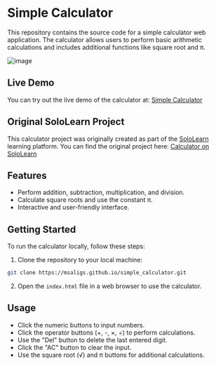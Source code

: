 # Simple Calculator

This repository contains the source code for a simple calculator web application. The calculator allows users to perform basic arithmetic calculations and includes additional functions like square root and π.

![image](https://github.com/msaligs/simple_calculator/assets/103495627/98102322-1801-4421-ba1b-4570791a5de2)

## Live Demo

You can try out the live demo of the calculator at: [Simple Calculator](https://msaligs.github.io/simple_calculator/)

## Original SoloLearn Project

This calculator project was originally created as part of the [SoloLearn](https://www.sololearn.com/) learning platform. You can find the original project here: [Calculator on SoloLearn](https://www.sololearn.com/compiler-playground/W642VhFBuzn3)

## Features

- Perform addition, subtraction, multiplication, and division.
- Calculate square roots and use the constant π.
- Interactive and user-friendly interface.

## Getting Started

To run the calculator locally, follow these steps:

1. Clone the repository to your local machine:

```bash
git clone https://msaligs.github.io/simple_calculator.git
```

2. Open the `index.html` file in a web browser to use the calculator.

## Usage

- Click the numeric buttons to input numbers.
- Click the operator buttons (+, -, ×, ÷) to perform calculations.
- Use the "Del" button to delete the last entered digit.
- Click the "AC" button to clear the input.
- Use the square root (√) and π buttons for additional calculations.


